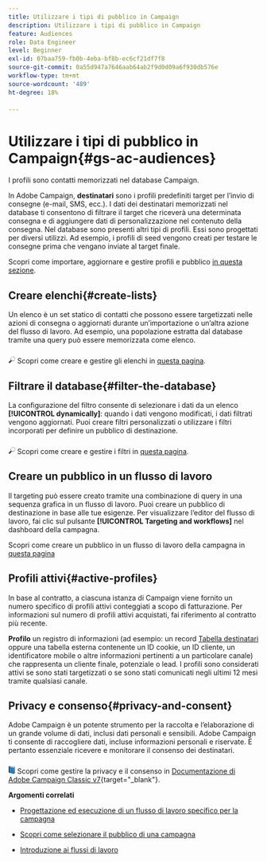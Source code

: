 ```yaml
---
title: Utilizzare i tipi di pubblico in Campaign
description: Utilizzare i tipi di pubblico in Campaign
feature: Audiences
role: Data Engineer
level: Beginner
exl-id: 07baa759-fb0b-4eba-bf8b-ec6cf21df7f8
source-git-commit: 0a55d947a7646aab64ab2f9d0d09a6f930db576e
workflow-type: tm+mt
source-wordcount: '489'
ht-degree: 18%

---
```


# Utilizzare i tipi di pubblico in Campaign{#gs-ac-audiences}

I profili sono contatti memorizzati nel database Campaign.

In Adobe Campaign, **destinatari** sono i profili predefiniti target per l’invio di consegne (e-mail, SMS, ecc.). I dati dei destinatari memorizzati nel database ti consentono di filtrare il target che riceverà una determinata consegna e di aggiungere dati di personalizzazione nel contenuto della consegna. Nel database sono presenti altri tipi di profili. Essi sono progettati per diversi utilizzi. Ad esempio, i profili di seed vengono creati per testare le consegne prima che vengano inviate al target finale.

Scopri come importare, aggiornare e gestire profili e pubblico [in questa sezione](../audiences/gs-audiences.md).

## Creare elenchi{#create-lists}

Un elenco è un set statico di contatti che possono essere targetizzati nelle azioni di consegna o aggiornati durante un’importazione o un’altra azione del flusso di lavoro. Ad esempio, una popolazione estratta dal database tramite una query può essere memorizzata come elenco.

![](../assets/do-not-localize/glass.png) Scopri come creare e gestire gli elenchi in [questa pagina](../audiences/create-audiences.md).

## Filtrare il database{#filter-the-database}

La configurazione del filtro consente di selezionare i dati da un elenco **[!UICONTROL dynamically]**: quando i dati vengono modificati, i dati filtrati vengono aggiornati. Puoi creare filtri personalizzati o utilizzare i filtri incorporati per definire un pubblico di destinazione.

![](../assets/do-not-localize/glass.png) Scopri come creare e gestire i filtri in [questa pagina](../audiences/create-filters.md).

## Creare un pubblico in un flusso di lavoro

Il targeting può essere creato tramite una combinazione di query in una sequenza grafica in un flusso di lavoro. Puoi creare un pubblico di destinazione in base alle tue esigenze. Per visualizzare l’editor del flusso di lavoro, fai clic sul pulsante **[!UICONTROL Targeting and workflows]** nel dashboard della campagna.

Scopri come creare un pubblico in un flusso di lavoro della campagna in [questa pagina](https://experienceleague.adobe.com/docs/campaign/automation/campaign-orchestration/marketing-campaign-target.html)


## Profili attivi{#active-profiles}

In base al contratto, a ciascuna istanza di Campaign viene fornito un numero specifico di profili attivi conteggiati a scopo di fatturazione. Per informazioni sul numero di profili attivi acquistati, fai riferimento al contratto più recente.

**Profilo** un registro di informazioni (ad esempio: un record [Tabella destinatari](../dev/datamodel.md) oppure una tabella esterna contenente un ID cookie, un ID cliente, un identificatore mobile o altre informazioni pertinenti a un particolare canale) che rappresenta un cliente finale, potenziale o lead. I profili sono considerati attivi se sono stati targetizzati o se sono stati comunicati negli ultimi 12 mesi tramite qualsiasi canale.

<!--
You can monitor the number of active profiles used on your instances directly from Campaign Control Panel. 

![](../assets/do-not-localize/book.png) For more on this, refer to the [Control Panel documentation](https://docs.adobe.com/content/help/en/control-panel/using/performance-monitoring/active-profiles-monitoring.html).
-->

## Privacy e consenso{#privacy-and-consent}

Adobe Campaign è un potente strumento per la raccolta e l’elaborazione di un grande volume di dati, inclusi dati personali e sensibili.  Adobe Campaign ti consente di raccogliere dati, incluse informazioni personali e riservate. È pertanto essenziale ricevere e monitorare il consenso dei destinatari.

![](../assets/do-not-localize/book.png) Scopri come gestire la privacy e il consenso in [Documentazione di Adobe Campaign Classic v7](https://experienceleague.adobe.com/docs/campaign-classic/using/getting-started/privacy/privacy-and-recommendations.html?lang=it){target=&quot;_blank&quot;}.

**Argomenti correlati**

* [Progettazione ed esecuzione di un flusso di lavoro specifico per la campagna](https://experienceleague.adobe.com/docs/campaign/automation/workflows/introduction/wf-type/campaign-workflows.html)

* [Scopri come selezionare il pubblico di una campagna](https://experienceleague.adobe.com/docs/campaign/automation/campaign-orchestration/marketing-campaign-target.html)

* [Introduzione ai flussi di lavoro](https://experienceleague.adobe.com/docs/campaign/automation/workflows/introduction/about-workflows.html)
